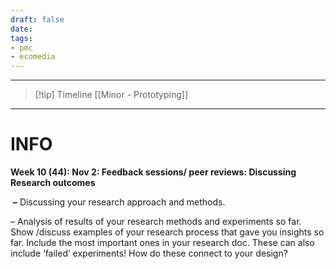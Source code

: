 ```yaml
---
draft: false
date: 
tags:
- pmc
- ecomedia
---
```

___
> [!tip] Timeline
> [[Minor - Prototyping]]

___
# INFO

**Week 10 (44): Nov 2: Feedback sessions/ peer reviews: Discussing Research outcomes**

 **–** Discussing your research approach and methods. 

– Analysis of results of your research methods and experiments so far.  
Show /discuss examples of your research process that gave you insights so far. Include the most important ones in your research doc. These can also include ‘failed’ experiments! How do these connect to your design?






